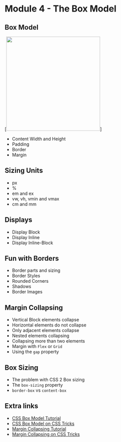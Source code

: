 # Module 4 - The Box Model
## Box Model
[<img src="./assets/Box Model.png" width="300">]
* Content Width and Height
* Padding
* Border
* Margin

## Sizing Units
* px
* %
* em and ex
* vw, vh, vmin and vmax
* cm and mm

## Displays
* Display Block
* Display Inline
* Display Inline-Block

## Fun with Borders
* Border parts and sizing
* Border Styles
* Rounded Corners
* Shadows
* Border Images
  
## Margin Collapsing
* Vertical Block elements collapse
* Horizontal elements do not collapse
* Only adjacent elements collapse
* Nested elements collapsing
* Collapsing more than two elements
* Margin with `Flex` or `Grid`
* Using the `gap` property

## Box Sizing
* The problem with CSS 2 Box sizing
* The `box-sizing` property
* `border-box` vs `content-box`
  

## Extra links
* [CSS Box Model Tutorial](https://vegibit.com/what-is-the-css-box-model/)
* [CSS Box Model on CSS Tricks](https://css-tricks.com/the-css-box-model/)
* [Margin Collapsing Tutorial](https://www.joshwcomeau.com/css/rules-of-margin-collapse/)
* [Margin Collapsing on CSS Tricks](https://css-tricks.com/what-you-should-know-about-collapsing-margins/)